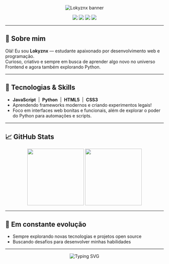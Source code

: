 <!-- Banner/logo de exemplo, troque pelo seu quando quiser -->
<p align="center">
  <img src="https://capsule-render.vercel.app/api?type=waving&color=0:4F8FE9,100:2ECC71&height=200&section=header&text=Lokyznx%20👾&fontSize=48&fontAlignY=40&desc=Student%20%7C%20Web%20Dev%20Enthusiast&descSize=24" alt="Lokyznx banner"/>
</p>

<div align="center">
  <a href="#"><img src="https://img.shields.io/badge/JavaScript-F7DF1E?style=for-the-badge&logo=javascript&logoColor=black"/></a>
  <a href="#"><img src="https://img.shields.io/badge/Python-3776AB?style=for-the-badge&logo=python&logoColor=white"/></a>
  <a href="#"><img src="https://img.shields.io/badge/HTML5-E34F26?style=for-the-badge&logo=html5&logoColor=white"/></a>
  <a href="#"><img src="https://img.shields.io/badge/CSS3-1572B6?style=for-the-badge&logo=css3&logoColor=white"/></a>
</div>

---

## 👋 Sobre mim

Olá! Eu sou **Lokyznx** — estudante apaixonado por desenvolvimento web e programação.<br>
Curioso, criativo e sempre em busca de aprender algo novo no universo Frontend e agora também explorando Python.

---

## 🚀 Tecnologias & Skills

- **JavaScript** &nbsp;|&nbsp; **Python** &nbsp;|&nbsp; **HTML5** &nbsp;|&nbsp; **CSS3**
- Aprendendo frameworks modernos e criando experimentos legais!
- Foco em interfaces web bonitas e funcionais, além de explorar o poder do Python para automações e scripts.

---

## 📈 GitHub Stats

<div align="center">
  <img height="180em" src="https://github-readme-stats.vercel.app/api?username=Lokyznx&show_icons=true&theme=radical"/>
  <img height="180em" src="https://github-readme-stats.vercel.app/api/top-langs/?username=Lokyznx&layout=compact&theme=radical"/>
</div>

---

## 🌱 Em constante evolução

- Sempre explorando novas tecnologias e projetos open source
- Buscando desafios para desenvolver minhas habilidades

---

<p align="center">
  <img src="https://readme-typing-svg.herokuapp.com?font=Fira+Code&weight=700&size=24&pause=1000&color=4F8FE9&center=true&vCenter=true&width=435&lines=Code.+Learn.+Repeat.;Student+%7C+Frontend+Enthusiast;Python+Explorer;Bem-vindo+ao+meu+GitHub!" alt="Typing SVG" />
</p>
